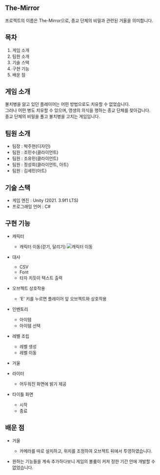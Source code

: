 ## The-Mirror
  프로젝트의 이름은 The-Mirror으로, 종교 단체의 비밀과 관련된 거울을 의미합니다.

## 목차
  1. 게임 소개
  2. 팀원 소개
  3. 기술 스택
  4. 구현 기능
  5. 배운 점
  
## 게임 소개
  불치병을 앓고 있던 플레이어는 어떤 방법으로도 치유할 수 없었습니다. <br/>
  그러나 어떤 병도 치유할 수 있으며, 영생의 의식을 행하는 종교 단체를 찾아갑니다.<br/>
  종교 단체의 비밀을 풀고 불치병을 고치는 게임입니다.
  
## 팀원 소개
  - 팀장 : 박주현(디자인)
  - 팀원 : 조민수(클라이언트)
  - 팀원 : 조유민(클라이언트)
  - 팀원 : 정성희(클라이언트, 아트)
  - 팀원 : 김세민(아트)

## 기술 스택
  - 게임 엔진 : Unity (2021. 3.9f1 LTS)
  - 프로그래밍 언어 : C#

## 구현 기능
  - 캐릭터
    - 캐릭터 이동(걷기, 달리기)
 ![캐릭터 이동](https://user-images.githubusercontent.com/40791869/215987720-7919ec59-601f-4055-b230-2d9642377104.gif)

  - 대사
    - CSV
    - Font
    - 타자 치듯이 텍스트 출력
    
  - 오브젝트 상호작용
    - 'E' 키를 누르면 플레이어 앞 오브젝트와 상호작용
  
  - 인벤토리
    - 아이템
    - 아이템 선택
   
  - 레벨 조립
    - 레벨 생성
    - 레벨 이동
    
  - 거울
  
  - 라이터
    - 어두워진 화면에 밝기 제공
  
  - 타이틀 화면
    - 시작
    - 종료

## 배운 점
  - 거울
    - 카메라를 따로 설치하고, 위치를 조정하여 오브젝트 뒤에서 투영하였습니다.
    
  - 원하는 기능들을 계속 추가하다보니 게임의 볼륨이 커져 정한 기간 안에 개발할 수 없었습니다.
